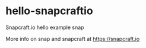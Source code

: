 # hello-snapcraftio
Snapcraft.io hello example snap

More info on snap and snapcraft at https://snapcraft.io
